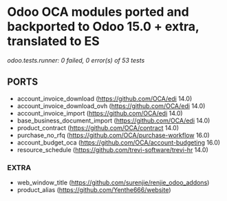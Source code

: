 # Odoo OCA modules ported and backported to Odoo 15.0 + extra, translated to ES

*odoo.tests.runner: 0 failed, 0 error(s) of 53 tests*

## PORTS
- account_invoice_download (https://github.com/OCA/edi 14.0)
- account_invoice_download_ovh (https://github.com/OCA/edi 14.0)
- account_invoice_import (https://github.com/OCA/edi 14.0)
- base_business_document_import (https://github.com/OCA/edi 14.0)
- product_contract (https://github.com/OCA/contract 14.0)
- purchase_no_rfq (https://github.com/OCA/purchase-workflow 16.0)
- account_budget_oca (https://github.com/OCA/account-budgeting 16.0)
- resource_schedule (https://github.com/trevi-software/trevi-hr 14.0)

### EXTRA

- web_window_title (https://github.com/surenjie/renjie_odoo_addons)
- product_alias (https://github.com/Yenthe666/website)
